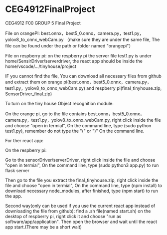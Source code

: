 # CEG4912FinalProject
CEG4912 F00 GROUP 5 Final Project

File on orangePI: best.onnx，best5_0.onnx，camera.py，test1.py，yolov8_to_onnx_webCam.py （make sure they are under the same file, The file can be found under the path or folder named "orangepi"）

File on respberry pi: on the respberry pi the server file test1.py is under home/SensirDriver/serverdriver, the react app should be inside the home/vscode/.../tinyhouse/project

IF you cannot find the file, You can download all necessary files from github and extract them on orange pi(best.onnx，best5_0.onnx，camera.py，test1.py，yolov8_to_onnx_webCam.py) and respberry pi(final_tinyhouse.zip, SensorDriver_final.zip)

To turn on the tiny house Object recognition module:

On the orange pi, go to the file contains best.onnx，best5_0.onnx，camera.py，test1.py，yolov8_to_onnx_webCam.py, right click inside the file and choose "open in termial", On the command line, type (sudo python test1.py), remember do not type the "(" or ")" On the command line.

For ther react app: 

On the respberry pi: 

Go to the sensorDriver/serverDriver, right click inside the file and choose "open in termial", On the command line, type (sudo python3 app.py) to run flask server

Then go to the file you extract the final_tinyhouse.zip, right click inside the file and choose "open in termial", On the command line, type (npm install) to download necessary node_modules, after finished, type (npm start) to run the app.

Second way(only can be used if you use the current react app instead of downloading the file from github): find a .sh file(named start.sh) on the desktop of respberry pi, right click it and choose "run as software/app/application". Then open the browser and wait until the react app start.(There may be a short wait)
